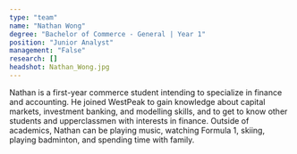 ```yaml
---
type: "team"
name: "Nathan Wong"
degree: "Bachelor of Commerce - General | Year 1"
position: "Junior Analyst"
management: "False"
research: []
headshot: Nathan_Wong.jpg
---
```


Nathan is a first-year commerce student intending to specialize in finance and accounting. He joined WestPeak to gain knowledge about capital markets, investment banking, and modelling skills, and to get to know other students and upperclassmen with interests in finance. Outside of academics, Nathan can be playing music, watching Formula 1, skiing, playing badminton, and spending time with family. 

